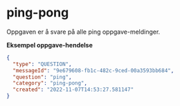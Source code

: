 # ping-pong

Oppgaven er å svare på alle ping oppgave-meldinger.


**Eksempel oppgave-hendelse**

```json
{
  "type": "QUESTION",
  "messageId": "9e679608-fb1c-482c-9ced-00a3593bb684",
  "question": "ping",
  "category": "ping-pong",
  "created": "2022-11-07T14:53:27.581147"
}
```
